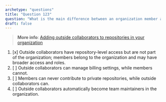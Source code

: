 ```yaml
---
archetype: "questions"
title: "Question 123"
question: "What is the main difference between an organization member and an outside collaborator for a repository owned by that organization?"
draft: false
---
```


> **More info**: [Adding outside collaborators to repositories in your organization](https://docs.github.com/en/organizations/managing-access-to-your-organizations-repositories/adding-outside-collaborators-to-repositories-in-your-organization)

1. [x] Outside collaborators have repository-level access but are not part of the organization; members belong to the organization and may have broader access and roles.  
1. [ ] Outside collaborators can manage billing settings, while members cannot.  
1. [ ] Members can never contribute to private repositories, while outside collaborators can.  
1. [ ] Outside collaborators automatically become team maintainers in the organization.  
